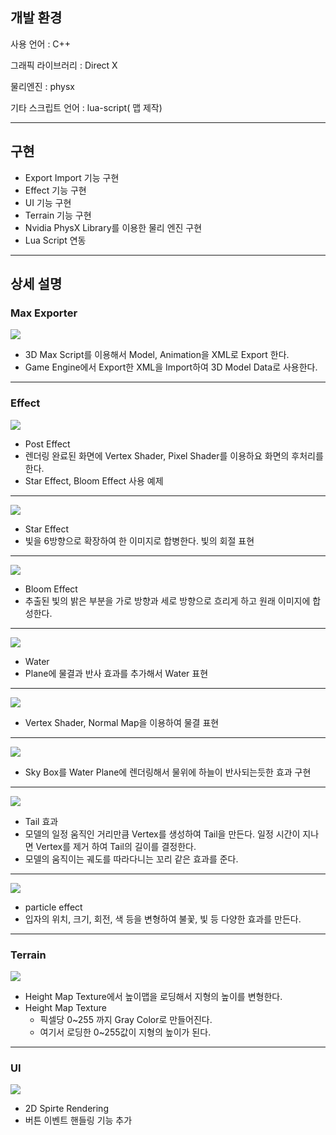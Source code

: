 ## **개발 환경**

사용 언어 : C++

그래픽 라이브러리 : Direct X

물리엔진 : physx

기타 스크립트 언어 : lua-script( 맵 제작)

---

## **구현**

-   Export Import 기능 구현  
-   Effect 기능 구현
-   UI 기능 구현
-   Terrain 기능 구현
-   Nvidia PhysX Library를 이용한 물리 엔진 구현
-   Lua Script 연동

---

## **상세 설명**

### Max Exporter

![](https://img1.daumcdn.net/thumb/R1280x0/?scode=mtistory2&fname=https%3A%2F%2Fblog.kakaocdn.net%2Fdn%2FcSOIFS%2Fbtq4buK1iFg%2FX8z76WCyko6SOJA4gw0EQK%2Fimg.png)

-   3D Max Script를 이용해서 Model, Animation을 XML로 Export 한다.
-   Game Engine에서 Export한 XML을 Import하여 3D Model Data로 사용한다.

---

### Effect

![](https://img1.daumcdn.net/thumb/R1280x0/?scode=mtistory2&fname=https%3A%2F%2Fblog.kakaocdn.net%2Fdn%2F5FB7x%2Fbtq4bYLD5l8%2FRa80kWGCFqoIfBgbwNKp80%2Fimg.png)

-   Post Effect
-   렌더링 완료된 화면에 Vertex Shader, Pixel Shader를 이용하요 화면의 후처리를 한다.
-   Star Effect, Bloom Effect 사용 예제

---

![](https://img1.daumcdn.net/thumb/R1280x0/?scode=mtistory2&fname=https%3A%2F%2Fblog.kakaocdn.net%2Fdn%2Fn36Bz%2Fbtq4bjweW9N%2FV2rJIJ2F0gT9f4cejwfIM1%2Fimg.png)

-   Star Effect
-   빛을 6방향으로 확장하여 한 이미지로 합병한다. 빛의 회절 표현

---

![](https://img1.daumcdn.net/thumb/R1280x0/?scode=mtistory2&fname=https%3A%2F%2Fblog.kakaocdn.net%2Fdn%2Fmp1kD%2Fbtq4cvWOl70%2FKYZJJJhWKDzmUVLOuSzVkK%2Fimg.png)

-   Bloom Effect
-   추출된 빛의 밝은 부분을 가로 방향과 세로 방향으로 흐리게 하고 원래 이미지에 합성한다.

---

![](https://img1.daumcdn.net/thumb/R1280x0/?scode=mtistory2&fname=https%3A%2F%2Fblog.kakaocdn.net%2Fdn%2F6gZps%2Fbtq4bs7wimZ%2FDx0o1I0kXS3ynNkOTsIhB1%2Fimg.png)

-   Water
-   Plane에 물결과 반사 효과를 추가해서 Water 표현

---

![](https://img1.daumcdn.net/thumb/R1280x0/?scode=mtistory2&fname=https%3A%2F%2Fblog.kakaocdn.net%2Fdn%2FbYGDQM%2Fbtq4dLqYxko%2FM6kdbZyhQ4j8nC2UIUwkH1%2Fimg.png)

-   Vertex Shader, Normal Map을 이용하여 물결 표현

---

![](https://img1.daumcdn.net/thumb/R1280x0/?scode=mtistory2&fname=https%3A%2F%2Fblog.kakaocdn.net%2Fdn%2F3ZMe8%2Fbtq4cNJE1oU%2Fte4XU6m7KgXepJHpYkPCFK%2Fimg.png)

-   Sky Box를 Water Plane에 렌더링해서 물위에 하늘이 반사되는듯한 효과 구현

---

![](https://img1.daumcdn.net/thumb/R1280x0/?scode=mtistory2&fname=https%3A%2F%2Fblog.kakaocdn.net%2Fdn%2Fbgaa1N%2Fbtq4cuXSFzR%2FGTctKc0leWoeppDkFlk96K%2Fimg.png)

-   Tail 효과
-   모델의 일정 움직인 거리만큼 Vertex를 생성하여 Tail을 만든다. 일정 시간이 지나면 Vertex를 제거 하여 Tail의 길이를 결정한다.
-   모델의 움직이는 궤도를 따라다니는 꼬리 같은 효과를 준다.

---

![](https://img1.daumcdn.net/thumb/R1280x0/?scode=mtistory2&fname=https%3A%2F%2Fblog.kakaocdn.net%2Fdn%2FbCCNYA%2Fbtq4bt6tAYI%2FlzUBJtkttzPcjmvjUNv8Gk%2Fimg.png)

-   particle effect
-   입자의 위치, 크기, 회전, 색 등을 변형하여 불꽃, 빛 등 다양한 효과를 만든다.

---

### Terrain

![](https://img1.daumcdn.net/thumb/R1280x0/?scode=mtistory2&fname=https%3A%2F%2Fblog.kakaocdn.net%2Fdn%2FrFJcA%2Fbtq4aZxWwR4%2Fd1YVgw0RWDS5BHDdriHlxK%2Fimg.png)

-   Height Map Texture에서 높이맵을 로딩해서 지형의 높이를 변형한다.
-   Height Map Texture
    -   픽셀당 0~255 까지 Gray Color로 만들어진다.
    -   여기서 로딩한 0~255값이 지형의 높이가 된다.

---

### UI

![](https://img1.daumcdn.net/thumb/R1280x0/?scode=mtistory2&fname=https%3A%2F%2Fblog.kakaocdn.net%2Fdn%2FbDt0Dl%2Fbtq4divP2l7%2FPK5aeGk2TrwMCmRmeEFUQ0%2Fimg.png)

-   2D Spirte Rendering
-   버튼 이벤트 핸들링 기능 추가
